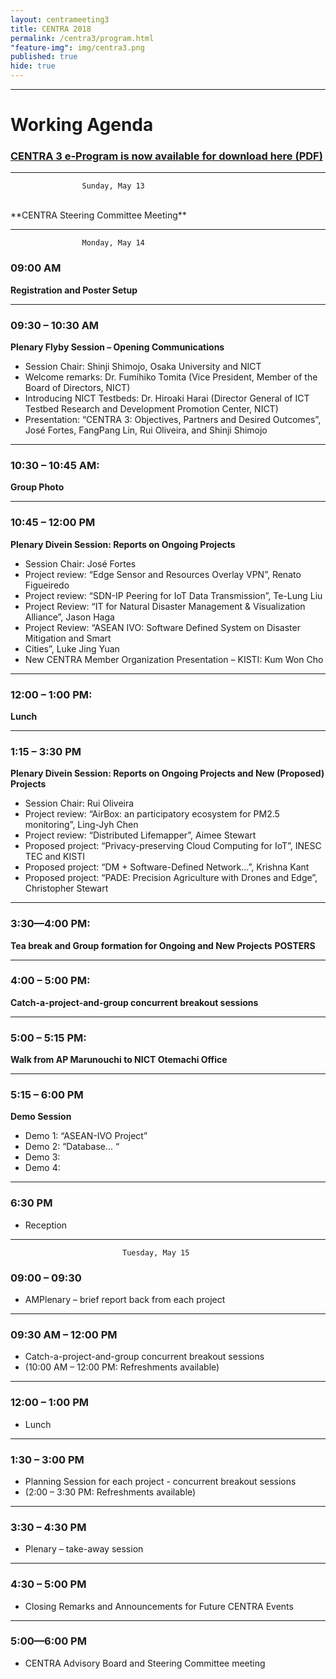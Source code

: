 ```yaml
---
layout: centrameeting3
title: CENTRA 2018
permalink: /centra3/program.html
"feature-img": img/centra3.png
published: true
hide: true
---
```

<!-- 
## CENTRA 2018: Smart Cyberinfrastructure for Transnational Science
 -->

-------------
# Working Agenda

### [CENTRA 3 e-Program is now available for download here (PDF)](www.globalcentra.org/centra3/CENTRAprogrambook_08May18.pdf) 
-------------

					Sunday, May 13 

<br>
**CENTRA Steering Committee Meeting**
<br>


*** 
					Monday, May 14 

### 09:00 AM 
**Registration and Poster Setup** 

***
### 09:30 – 10:30 AM 
**Plenary Flyby Session – Opening Communications**
- Session Chair: Shinji Shimojo, Osaka University and NICT
- Welcome remarks:  Dr. Fumihiko Tomita (Vice President, Member of the Board of Directors, NICT)
- Introducing NICT Testbeds: Dr. Hiroaki Harai (Director General of ICT Testbed Research and Development Promotion Center, NICT)
- Presentation: “CENTRA 3: Objectives, Partners and Desired Outcomes”, José Fortes, Fang­Pang Lin, Rui Oliveira, and Shinji Shimojo  


****
### 10:30 – 10:45 AM: 
**Group Photo**

****
### 10:45 – 12:00 PM 
**Plenary Dive­in Session: Reports on Ongoing Projects**
* Session Chair: José Fortes
* Project review: “Edge Sensor and Resources Overlay VPN”, Renato Figueiredo
* Project review:  “SDN-IP Peering for IoT Data Transmission”, Te-Lung Liu
* Project Review: “IT for Natural Disaster Management & Visualization Alliance”, Jason Haga
* Project Review: “ASEAN IVO: Software Defined System on Disaster Mitigation and Smart 
* Cities”, Luke Jing Yuan
* New CENTRA Member Organization Presentation – KISTI: Kum Won Cho

****
### 12:00 – 1:00 PM: 
**Lunch**

****
### 1:15 – 3:30 PM
**Plenary Dive­in Session: Reports on Ongoing Projects and New (Proposed) Projects**
* Session Chair: Rui Oliveira
* Project review: “AirBox: an participatory ecosystem for PM2.5 monitoring”, Ling-Jyh Chen
* Project review:  “Distributed Lifemapper”, Aimee Stewart
* Proposed project: “Privacy-preserving Cloud Computing for IoT”, INESC TEC and KISTI
* Proposed project: “DM + Software-Defined Network…”, Krishna Kant
* Proposed project: “PADE: Precision Agriculture with Drones and Edge”, Christopher Stewart

****
### 3:30—4:00 PM: 
**Tea break and Group formation for Ongoing and New Projects**
**POSTERS**

****
### 4:00 – 5:00 PM: 
**Catch-a-project-and-group concurrent breakout sessions**

****
### 5:00 – 5:15 PM: 
**Walk from AP Marunouchi to NICT Otemachi Office**

****
### 5:15 – 6:00 PM
**Demo Session**
* Demo 1: “ASEAN-IVO Project”
* Demo 2: “Database… “ 
* Demo 3: 
* Demo 4:	

****
### 6:30 PM
* Reception

****
							 Tuesday, May 15

### 09:00 – 09:30 
- AMPlenary – brief report back from each project

****
### 09:30 AM – 12:00 PM 
- Catch-a-project-and-group concurrent breakout sessions 
- (10:00 AM – 12:00 PM: Refreshments available)

****
### 12:00 – 1:00 PM
- Lunch 

****
### 1:30 – 3:00 PM
- Planning Session for each project - concurrent breakout sessions
- (2:00 – 3:30 PM: Refreshments available)

****
### 3:30 – 4:30 PM
- Plenary – take-away session 

****
### 4:30 – 5:00 PM
- Closing Remarks and Announcements for Future CENTRA Events

****
### 5:00—6:00 PM 
- CENTRA Advisory Board and Steering Committee meeting 


